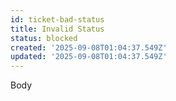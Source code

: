 ```yaml
---
id: ticket-bad-status
title: Invalid Status
status: blocked
created: '2025-09-08T01:04:37.549Z'
updated: '2025-09-08T01:04:37.549Z'
---
```


Body
